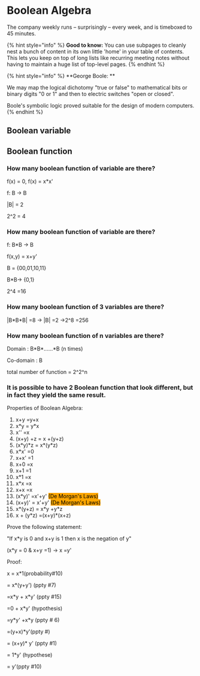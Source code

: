 # Boolean Algebra

The company weekly runs – surprisingly – every week, and is timeboxed to 45 minutes.

{% hint style="info" %}
**Good to know:** You can use subpages to cleanly nest a bunch of content in its own little 'home' in your table of contents. This lets you keep on top of long lists like recurring meeting notes without having to maintain a huge list of top-level pages.
{% endhint %}



{% hint style="info" %}
**George Boole: **

We may map the logical dichotomy "true or false" to mathematical bits or binary digits "0 or 1" and then to electric switches "open or closed".

Boole's symbolic logic proved suitable for the design of modern computers.
{% endhint %}

## Boolean variable

## Boolean function

### How many boolean function of variable are there?

f(x) = 0, f(x) = x\*x'

f: B -> B

|B| = 2

2^2 = 4

### How many boolean function of variable are there?

f: B\*B -> B

&#x20;f(x,y) = x+y'

B = {00,01,10,11}

B\*B-> {0,1}

2^4 =16

### How many boolean function of 3 variables are there?

|B\*B\*B| =8 -> |B| =2 ->2^8 =256

### How many boolean function of n variables are there?

Domain : B\*B\*......\*B (n times)

Co-domain : B

total number of function = 2^2^n

### It is possible to have 2 Boolean function that look different, but in fact they yield the same result.



&#x20;

Properties of Boolean Algebra:

1. x+y =y+x
2. x\*y = y\*x
3. x'' =x
4. (x+y) +z  = x +(y+z)
5. (x\*y)\*z = x\*(y\*z)
6. x\*x' =0
7. x+x' =1
8. x+0 =x
9. x+1 =1
10. x\*1 =x
11. x\*x =x
12. x+x =x
13. (x\*y)' =x'+y'  <mark style="background-color:orange;">(De Morgan's Laws)</mark>
14. (x+y)' = x'+y'  <mark style="background-color:orange;">(De Morgan's Laws)</mark>
15. x\*(y+z) = x\*y +y\*z
16. x + (y\*z) =(x+y)\*(x+z)

Prove the following statement:

"If x\*y is 0 and x+y is 1 then x is the negation of y"

(x\*y = 0 & x+y =1) -> x =y'

Proof:

x = x\*1(probability#10)

&#x20;  \= x\*(y+y') (ppty #7)

&#x20; \=x\*y + x\*y' (ppty #15)

&#x20; \=0 + x\*y' (hypothesis)

&#x20;\=y\*y' +x\*y (ppty # 6)

&#x20;\=(y+x)\*y'(ppty #)

&#x20;\= (x+y)\* y' (ppty #1)

&#x20;\= 1\*y' (hypothese)

\= y'(ppty #10)



